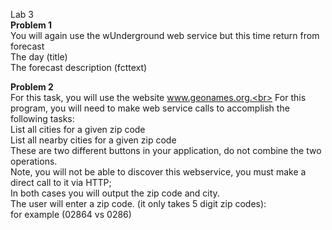 Lab 3<br>
<b>Problem 1</b><br>
You will again use the wUnderground web service but this time return from forecast<br>
The day (title)<br>
The forecast description (fcttext)<br>
 
<b>Problem 2</b><br>
For this task, you will use the website www.geonames.org.<br>
For this program, you will need to make web service calls to accomplish the following tasks:<br>
List all cities for a given zip code<br>
List all nearby cities for a given zip code<br>
These are two different buttons in your application, do not combine the two operations.<br>
Note, you will not be able to discover this webservice, you must make a direct call to it via HTTP;<br>
In both cases you will output the zip code and city.<br>
The user will enter a zip code. (it only takes 5 digit zip codes):<br>
for example (02864 vs 0286)
